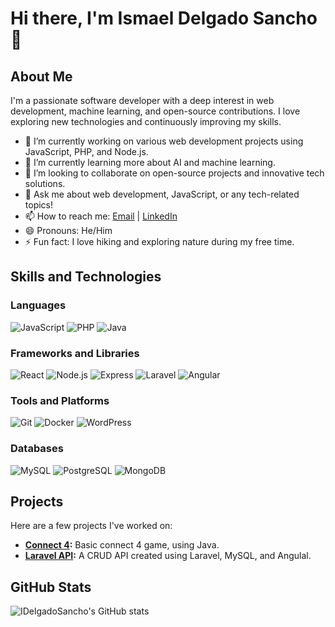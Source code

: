 # Hi there, I'm Ismael Delgado Sancho 👋

## About Me
I'm a passionate software developer with a deep interest in web development, machine learning, and open-source contributions. I love exploring new technologies and continuously improving my skills.

- 🔭 I’m currently working on various web development projects using JavaScript, PHP, and Node.js.
- 🌱 I’m currently learning more about AI and machine learning.
- 👯 I’m looking to collaborate on open-source projects and innovative tech solutions.
- 💬 Ask me about web development, JavaScript, or any tech-related topics!
- 📫 How to reach me: [Email](mailto:ismaeldelgado117@gmail.com) | [LinkedIn](https://linkedin.com/in/idelgadosancho)
- 😄 Pronouns: He/Him
- ⚡ Fun fact: I love hiking and exploring nature during my free time.

## Skills and Technologies

### Languages
![JavaScript](https://img.shields.io/badge/JavaScript-F7DF1E?logo=javascript&logoColor=black&style=flat)
![PHP](https://img.shields.io/badge/PHP-777BB4?logo=php&logoColor=white&style=flat)
![Java](https://img.shields.io/badge/Java-007396?logo=java&logoColor=white&style=flat)

### Frameworks and Libraries
![React](https://img.shields.io/badge/React-61DAFB?logo=react&logoColor=black&style=flat)
![Node.js](https://img.shields.io/badge/Node.js-339933?logo=nodedotjs&logoColor=white&style=flat)
![Express](https://img.shields.io/badge/Express-000000?logo=express&logoColor=white&style=flat)
![Laravel](https://img.shields.io/badge/Laravel-FF2D20?logo=laravel&logoColor=white&style=flat)
![Angular](https://img.shields.io/badge/Angular-DD0031?logo=angular&logoColor=white&style=flat)

### Tools and Platforms
![Git](https://img.shields.io/badge/Git-F05032?logo=git&logoColor=white&style=flat)
![Docker](https://img.shields.io/badge/Docker-2496ED?logo=docker&logoColor=white&style=flat)
![WordPress](https://img.shields.io/badge/WordPress-21759B?logo=wordpress&logoColor=white&style=flat)

### Databases
![MySQL](https://img.shields.io/badge/MySQL-4479A1?logo=mysql&logoColor=white&style=flat)
![PostgreSQL](https://img.shields.io/badge/PostgreSQL-336791?logo=postgresql&logoColor=white&style=flat)
![MongoDB](https://img.shields.io/badge/MongoDB-4EA94B?logo=mongodb&logoColor=white&style=flat)

## Projects
Here are a few projects I've worked on:

- **[Connect 4](https://github.com/IDelgadoSancho/Connecta_4_Java):** Basic connect 4 game, using Java.
- **[Laravel API](https://github.com/IDelgadoSancho/m7_uf4_projecte):** A CRUD API created using Laravel, MySQL, and Angulal. 

## GitHub Stats
![IDelgadoSancho's GitHub stats](https://github-readme-stats.vercel.app/api?username=IDelgadoSancho&show_icons=true&theme=neon&hide_rank=true)
